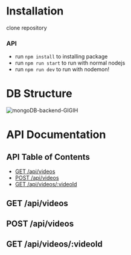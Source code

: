 # Installation

clone repository

### API
- run `npm install` to installing package
- run `npm run start` to run with normal nodejs
- run `npm run dev` to run with nodemon!

# DB Structure
![mongoDB-backend-GIGIH](https://github.com/aqdamzh/GIGI-3.0-midterm-backend-app/assets/34984085/67ba667f-bd33-478e-b6b3-d9aad06f3a33)


# API Documentation
<!-- TABLE OF CONTENTS -->
## API Table of Contents
* [GET /api/videos](#get-apivideos)
* [POST /api/videos](#post-apivideos)
* [GET /api/videos/:videoId](#get-apivideos:videoid)

## GET /api/videos

## POST /api/videos

## GET /api/videos/:videoId
